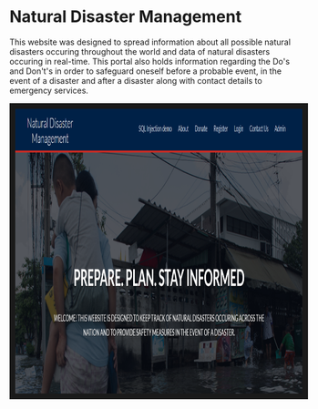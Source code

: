 # Natural Disaster Management
This website was designed to spread information about all possible natural disasters occuring throughout the world and data of natural disasters occuring in real-time. This portal also holds information regarding the Do's and Don't's in order to safeguard oneself before a probable event, in the event of a disaster and after a disaster along with contact details to emergency services.

<a href="https://youtu.be/VodejGT2kh4" target="https://youtu.be/VodejGT2kh4">
 <img src="assets/img/ndm.png" alt="NDM" width="600" height="500" border="10" />
</a>
